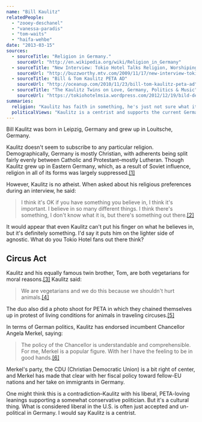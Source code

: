 ```yaml
---
name: "Bill Kaulitz"
relatedPeople:
  - "zooey-deschanel"
  - "vanessa-paradis"
  - "tom-waits"
  - "haifa-wehbe"
date: "2013-03-15"
sources:
  - sourceTitle: "Religion in Germany."
    sourceUrl: "http://en.wikipedia.org/wiki/Religion_in_Germany"
  - sourceTitle: "New Interview: Tokio Hotel Talks Religion, Worshiping Tom Kaulitz, and David Hasselhoff"
    sourceUrl: "http://buzzworthy.mtv.com/2009/11/17/new-interview-tokio-hotel-talks-religion-worshipping-tom-kaulitz-and-david-hasselhoff/"
  - sourceTitle: "Bill & Tom Kaulitz PETA AD"
    sourceUrl: "http://oceanup.com/2010/11/23/bill-tom-kaulitz-peta-ad"
  - sourceTitle: "The Kaulitz Twins on Love, Germany, Politics & Music"
    sourceUrl: "https://tokiohotelmsia.wordpress.com/2012/12/19/bild-de-the-kaulitz-twins-on-love-germany-politics-music/"
summaries:
  religion: "Kaulitz has faith in something, he's just not sure what it is."
  politicalViews: "Kaulitz is a centrist and supports the current German government and its leaders. He might be considered liberal in the U.S. for his animal rights activism."
---
```


Bill Kaulitz was born in Leipzig, Germany and grew up in Louitsche, Germany.

Kaulitz doesn't seem to subscribe to any particular religion. Demographically, Germany is mostly Christian, with adherents being split fairly evenly between Catholic and Protestant–mostly Lutheran. Though Kaulitz grew up in Eastern Germany, which, as a result of Soviet influence, religion in all of its forms was largely suppressed.<a class="source-citation" href="#http%3A%2F%2Fen.wikipedia.org%2Fwiki%2FReligion_in_Germany" title="Religion in Germany.">[1]</a>

However, Kaulitz is no atheist. When asked about his religious preferences during an interview, he said:

>I think it's OK if you have something you believe in, I think it's important. I believe in so many different things. I think there's something, I don't know what it is, but there's something out there.<a class="source-citation" href="#http%3A%2F%2Fbuzzworthy.mtv.com%2F2009%2F11%2F17%2Fnew-interview-tokio-hotel-talks-religion-worshipping-tom-kaulitz-and-david-hasselhoff%2F" title="New Interview: Tokio Hotel Talks Religion, Worshiping Tom Kaulitz, and David Hasselhoff">[2]</a>

It would appear that even Kaulitz can't put his finger on what he believes in, but it's definitely something. I'd say it puts him on the lighter side of agnostic. What do you Tokio Hotel fans out there think?


## Circus Act

Kaulitz and his equally famous twin brother, Tom, are both vegetarians for moral reasons.<a class="source-citation" href="#http%3A%2F%2Foceanup.com%2F2010%2F11%2F23%2Fbill-tom-kaulitz-peta-ad" title="Bill &amp; Tom Kaulitz PETA AD">[3]</a> Kaulitz said:

>We are vegetarians and we do this because we shouldn't hurt animals.<a class="source-citation" href="#http%3A%2F%2Foceanup.com%2F2010%2F11%2F23%2Fbill-tom-kaulitz-peta-ad" title="Bill &amp; Tom Kaulitz PETA AD">[4]</a>

The duo also did a photo shoot for PETA in which they chained themselves up in protest of living conditions for animals in traveling circuses.<a class="source-citation" href="#http%3A%2F%2Foceanup.com%2F2010%2F11%2F23%2Fbill-tom-kaulitz-peta-ad" title="Bill &amp; Tom Kaulitz PETA AD">[5]</a>

In terms of German politics, Kaulitz has endorsed incumbent Chancellor Angela Merkel, saying:

>The policy of the Chancellor is understandable and comprehensible. For me, Merkel is a popular figure. With her I have the feeling to be in good hands.<a class="source-citation" href="#https%3A%2F%2Ftokiohotelmsia.wordpress.com%2F2012%2F12%2F19%2Fbild-de-the-kaulitz-twins-on-love-germany-politics-music%2F" title="The Kaulitz Twins on Love, Germany, Politics &amp; Music">[6]</a>

Merkel's party, the CDU (Christian Democratic Union) is a bit right of center, and Merkel has made that clear with her fiscal policy toward fellow-EU nations and her take on immigrants in Germany.

One might think this is a contradiction–Kaulitz with his liberal, PETA-loving leanings supporting a somewhat conservative politician. But it's a cultural thing. What is considered liberal in the U.S. is often just accepted and un-political in Germany. I would say Kaulitz is a centrist.